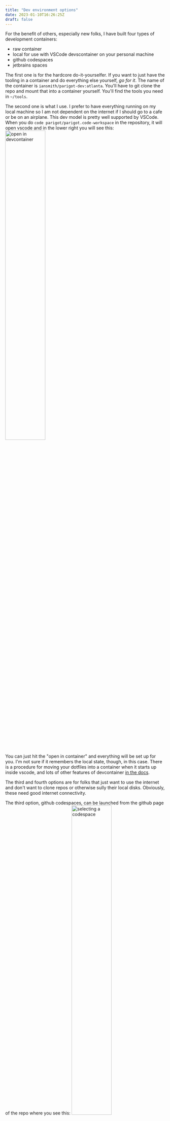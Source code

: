 ```yaml
---
title: "Dev environment options"
date: 2023-01-10T16:26:25Z
draft: false
---
```


For the benefit of others, especially new folks, I have built four types of development containers:
* raw container
* local for use with VSCode devscontainer on your personal machine
* github codespaces 
* jetbrains spaces

The first one is for the hardcore do-it-yourselfer.  If you want to just have the tooling in a container and
do everything else yourself, _go for it_.  The name of the container is `iansmith/parigot-dev:atlanta`.
You'll have to git clone the repo and mount that into a container yourself.  You'll find the tools you need
in `~/tools`.

The second one is what I use.  I prefer to have everything running on my local machine so I am not dependent on
the internet if I should go to a cafe or be on an airplane.  This dev model is pretty well supported by
VSCode.  When you do `code parigot/parigot.code-workspace` in the repository, it will open vscode and in
the lower right you will see this:
<img src="/vscode-notification-container.jpg" alt="open in devcontainer" width="50%"/>

You can just hit the "open in container" and everything will be set up for you.  I'm not sure if
it remembers the local state, though, in this case.  There is a procedure for moving your dotfiles
into a container when it starts up inside vscode, and lots of other features of devcontainer
[in the docs](https://code.visualstudio.com/docs/devcontainers/containers).

The third and fourth options are for folks that just want to use the internet and don't want to clone
repos or otherwise sully their local disks.  Obviously, these need good internet connectivity.  

The third option, github codespaces, can be launched from the github page of the repo where
you see this:
<img src="/gh-codespaces-selection.jpg" alt="selecting a codespace" width="50%"/>

You have to click on the blue "Code" button on the upper right [of the repo page](github.com/iansmith/parigot)
and then click on the codespaces tab.  The name you see for the codespace on your screen might be
different, but you should take the latest one whatever it is.  You can use the three dots menu to the right
of the codespace name to choose an editor.  You can use one of:
* VSCode running on your machine, but using a container running on github
* Jetbrains IDE like goland, using container running on github
* Web, running in your browser

The latter is obviously the most convenient, but also the most bandwidth intensive.  If you want to use this
option seriously, you probably want to check out 
[chrome keymaps for vscode](https://marketplace.visualstudio.com/items?itemName=erikpukinskis.chrome-codespaces-keymap)
because the hardwired keymaps for chrome (and other browsers) interfere with the "normal" keybindings
of VSCode.  This is highly annoying and I asked someone on the Chrome team to look into it...

Finally, there is the spaces option.  Most people probably don't want this, but the hardcore jetbrains
fanbois might.  This option is triggered when you open the repository inside either the spaces local
desktop application or from the spaces website--which is the same content as the local desktop
application, naturally using electron.



